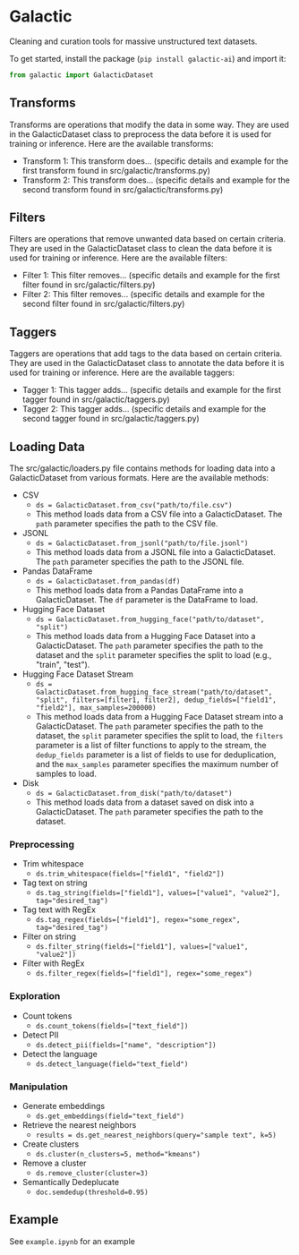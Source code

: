 # Galactic

Cleaning and curation tools for massive unstructured text datasets.

To get started, install the package (`pip install galactic-ai`) and import it:

```python
from galactic import GalacticDataset
```

## Transforms

Transforms are operations that modify the data in some way. They are used in the GalacticDataset class to preprocess the data before it is used for training or inference. Here are the available transforms:

- Transform 1: This transform does... (specific details and example for the first transform found in src/galactic/transforms.py)
- Transform 2: This transform does... (specific details and example for the second transform found in src/galactic/transforms.py)

## Filters

Filters are operations that remove unwanted data based on certain criteria. They are used in the GalacticDataset class to clean the data before it is used for training or inference. Here are the available filters:

- Filter 1: This filter removes... (specific details and example for the first filter found in src/galactic/filters.py)
- Filter 2: This filter removes... (specific details and example for the second filter found in src/galactic/filters.py)

## Taggers

Taggers are operations that add tags to the data based on certain criteria. They are used in the GalacticDataset class to annotate the data before it is used for training or inference. Here are the available taggers:

- Tagger 1: This tagger adds... (specific details and example for the first tagger found in src/galactic/taggers.py)
- Tagger 2: This tagger adds... (specific details and example for the second tagger found in src/galactic/taggers.py)

## Loading Data

The src/galactic/loaders.py file contains methods for loading data into a GalacticDataset from various formats. Here are the available methods:

- CSV
  - `ds = GalacticDataset.from_csv("path/to/file.csv")`
  - This method loads data from a CSV file into a GalacticDataset. The `path` parameter specifies the path to the CSV file.
- JSONL
  - `ds = GalacticDataset.from_jsonl("path/to/file.jsonl")`
  - This method loads data from a JSONL file into a GalacticDataset. The `path` parameter specifies the path to the JSONL file.
- Pandas DataFrame
  - `ds = GalacticDataset.from_pandas(df)`
  - This method loads data from a Pandas DataFrame into a GalacticDataset. The `df` parameter is the DataFrame to load.
- Hugging Face Dataset
  - `ds = GalacticDataset.from_hugging_face("path/to/dataset", "split")`
  - This method loads data from a Hugging Face Dataset into a GalacticDataset. The `path` parameter specifies the path to the dataset and the `split` parameter specifies the split to load (e.g., "train", "test").
- Hugging Face Dataset Stream
  - `ds = GalacticDataset.from_hugging_face_stream("path/to/dataset", "split", filters=[filter1, filter2], dedup_fields=["field1", "field2"], max_samples=200000)`
  - This method loads data from a Hugging Face Dataset stream into a GalacticDataset. The `path` parameter specifies the path to the dataset, the `split` parameter specifies the split to load, the `filters` parameter is a list of filter functions to apply to the stream, the `dedup_fields` parameter is a list of fields to use for deduplication, and the `max_samples` parameter specifies the maximum number of samples to load.
- Disk
  - `ds = GalacticDataset.from_disk("path/to/dataset")`
  - This method loads data from a dataset saved on disk into a GalacticDataset. The `path` parameter specifies the path to the dataset.

### Preprocessing

- Trim whitespace
  - `ds.trim_whitespace(fields=["field1", "field2"])`
- Tag text on string
  - `ds.tag_string(fields=["field1"], values=["value1", "value2"], tag="desired_tag")`
- Tag text with RegEx
  - `ds.tag_regex(fields=["field1"], regex="some_regex", tag="desired_tag")`
- Filter on string
  - `ds.filter_string(fields=["field1"], values=["value1", "value2"])`
- Filter with RegEx
  - `ds.filter_regex(fields=["field1"], regex="some_regex")`

### Exploration

- Count tokens
  - `ds.count_tokens(fields=["text_field"])`
- Detect PII
  - `ds.detect_pii(fields=["name", "description"])`
- Detect the language
  - `ds.detect_language(field="text_field")`

### Manipulation

- Generate embeddings
  - `ds.get_embeddings(field="text_field")`
- Retrieve the nearest neighbors
  - `results = ds.get_nearest_neighbors(query="sample text", k=5)`
- Create clusters
  - `ds.cluster(n_clusters=5, method="kmeans")`
- Remove a cluster
  - `ds.remove_cluster(cluster=3)`
- Semantically Dedeplucate
  - `doc.semdedup(threshold=0.95)`

## Example

See `example.ipynb` for an example

